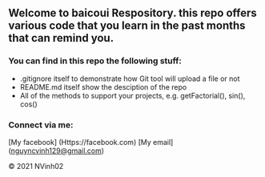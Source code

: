 ## Welcome to baicoui Respository. this repo offers various code that you learn in the past months that can remind you.

### You can find in this repo the following stuff:

* .gitignore itself to demonstrate how Git tool will upload a file or not
* README.md itself show the desciption of the repo
* All of the methods to support your projects, e.g. getFactorial(), sin(), cos()

### Connect via me:
[My facebook] (Https://facebook.com)
[My email] (nguyncvinh129@gmail.com)

© 2021 NVinh02

